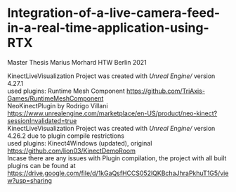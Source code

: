# Integration-of-a-live-camera-feed-in-a-real-time-application-using-RTX
Master Thesis Marius Morhard HTW Berlin 2021

KinectLiveVisualization Project was created with _Unreal Engine/_ version 4.27.1 \
used plugins: Runtime Mesh Component https://github.com/TriAxis-Games/RuntimeMeshComponent \
NeoKinectPlugin by Rodrigo Villani https://www.unrealengine.com/marketplace/en-US/product/neo-kinect?sessionInvalidated=true \
KinectLiveVisualization Project was created with _Unreal Engine/_ version 4.26.2 due to plugin compile restrictions\
used plugins: Kinect4Windows (updated), original https://github.com/lion03/KinectDemoRoom \
Incase there are any issues with Plugin compilation, the project with all built plugins can be found at \
https://drive.google.com/file/d/1kGaQsfHCCS052lQKBchaJhraPkhuT1G5/view?usp=sharing
